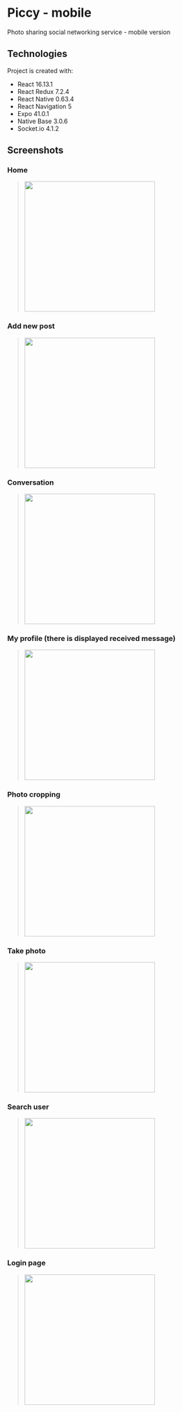 # Piccy - mobile
Photo sharing social networking service - mobile version

## Technologies
 Project is created with:
* React 16.13.1
* React Redux 7.2.4
* React Native 0.63.4
* React Navigation 5
* Expo 41.0.1
* Native Base 3.0.6
* Socket.io 4.1.2

## Screenshots

### Home
> <img src="https://github.com/mateooosh/piccy-mobile/assets/57798535/867b8c7f-90e0-452f-bf09-95ce2bf102e6" width="300px">

### Add new post
> <img src="https://github.com/mateooosh/piccy-mobile/assets/57798535/cce7bedd-7885-4798-9a33-bda867bf2c7b" width="300px">

### Conversation
> <img src="https://github.com/mateooosh/piccy-mobile/assets/57798535/7cf5efd5-59dd-4570-b8a2-073e9f9f812a" width="300px">

### My profile (there is displayed received message)
> <img src="https://github.com/mateooosh/piccy-mobile/assets/57798535/0acfbdc3-5f4a-4372-afba-cf0811395a31" width="300px">

### Photo cropping
> <img src="https://github.com/mateooosh/piccy-mobile/assets/57798535/8d16e05a-7e60-44dc-803d-6465e50a2f52" width="300px">

### Take photo
> <img src="https://github.com/mateooosh/piccy-mobile/assets/57798535/bc4bb710-9a82-4876-9360-bbe6983784c4" width="300px">

### Search user
> <img src="https://github.com/mateooosh/piccy-mobile/assets/57798535/d6b5e549-f644-41f9-8d20-e7701c15cbd4" width="300px">

### Login page
> <img src="https://github.com/mateooosh/piccy-mobile/assets/57798535/fe1480a0-258a-4fd3-8440-11df87f88581" width="300px">
